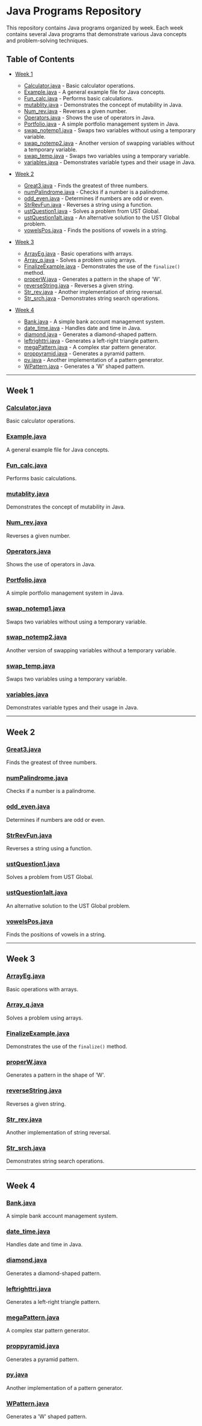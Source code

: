 # Java Programs Repository

This repository contains Java programs organized by week. Each week contains several Java programs that demonstrate various Java concepts and problem-solving techniques.

## Table of Contents

- [Week 1](#week-1)
  - [Calculator.java](./week1/Calculator.java) - Basic calculator operations.
  - [Example.java](./week1/Example.java) - A general example file for Java concepts.
  - [Fun_calc.java](./week1/Fun_calc.java) - Performs basic calculations.
  - [mutablity.java](./week1/mutablity.java) - Demonstrates the concept of mutability in Java.
  - [Num_rev.java](./week1/Num_rev.java) - Reverses a given number.
  - [Operators.java](./week1/Operators.java) - Shows the use of operators in Java.
  - [Portfolio.java](./week1/Portfolio.java) - A simple portfolio management system in Java.
  - [swap_notemp1.java](./week1/swap_notemp1.java) - Swaps two variables without using a temporary variable.
  - [swap_notemp2.java](./week1/swap_notemp2.java) - Another version of swapping variables without a temporary variable.
  - [swap_temp.java](./week1/swap_temp.java) - Swaps two variables using a temporary variable.
  - [variables.java](./week1/variables.java) - Demonstrates variable types and their usage in Java.

- [Week 2](#week-2)
  - [Great3.java](./week2/Great3.java) - Finds the greatest of three numbers.
  - [numPalindrome.java](./week2/numPalindrome.java) - Checks if a number is a palindrome.
  - [odd_even.java](./week2/odd_even.java) - Determines if numbers are odd or even.
  - [StrRevFun.java](./week2/StrRevFun.java) - Reverses a string using a function.
  - [ustQuestion1.java](./week2/ustQuestion1.java) - Solves a problem from UST Global.
  - [ustQuestion1alt.java](./week2/ustQuestion1alt.java) - An alternative solution to the UST Global problem.
  - [vowelsPos.java](./week2/vowelsPos.java) - Finds the positions of vowels in a string.

- [Week 3](#week-3)
  - [ArrayEg.java](./week3/ArrayEg.java) - Basic operations with arrays.
  - [Array_q.java](./week3/Array_q.java) - Solves a problem using arrays.
  - [FinalizeExample.java](./week3/FinalizeExample.java) - Demonstrates the use of the `finalize()` method.
  - [properW.java](./week3/properW.java) - Generates a pattern in the shape of 'W'.
  - [reverseString.java](./week3/reverseString.java) - Reverses a given string.
  - [Str_rev.java](./week3/Str_rev.java) - Another implementation of string reversal.
  - [Str_srch.java](./week3/Str_srch.java) - Demonstrates string search operations.

- [Week 4](#week-4)
  - [Bank.java](./week4/Bank.java) - A simple bank account management system.
  - [date_time.java](./week4/date_time.java) - Handles date and time in Java.
  - [diamond.java](./week4/diamond.java) - Generates a diamond-shaped pattern.
  - [leftrighttri.java](./week4/leftrighttri.java) - Generates a left-right triangle pattern.
  - [megaPattern.java](./week4/megaPattern.java) - A complex star pattern generator.
  - [proppyramid.java](./week4/proppyramid.java) - Generates a pyramid pattern.
  - [py.java](./week4/py.java) - Another implementation of a pattern generator.
  - [WPattern.java](./week4/WPattern.java) - Generates a 'W' shaped pattern.

---

## Week 1
### [Calculator.java](./week1/Calculator.java)
Basic calculator operations.

### [Example.java](./week1/Example.java)
A general example file for Java concepts.

### [Fun_calc.java](./week1/Fun_calc.java)
Performs basic calculations.

### [mutablity.java](./week1/mutablity.java)
Demonstrates the concept of mutability in Java.

### [Num_rev.java](./week1/Num_rev.java)
Reverses a given number.

### [Operators.java](./week1/Operators.java)
Shows the use of operators in Java.

### [Portfolio.java](./week1/Portfolio.java)
A simple portfolio management system in Java.

### [swap_notemp1.java](./week1/swap_notemp1.java)
Swaps two variables without using a temporary variable.

### [swap_notemp2.java](./week1/swap_notemp2.java)
Another version of swapping variables without a temporary variable.

### [swap_temp.java](./week1/swap_temp.java)
Swaps two variables using a temporary variable.

### [variables.java](./week1/variables.java)
Demonstrates variable types and their usage in Java.

---

## Week 2
### [Great3.java](./week2/Great3.java)
Finds the greatest of three numbers.

### [numPalindrome.java](./week2/numPalindrome.java)
Checks if a number is a palindrome.

### [odd_even.java](./week2/odd_even.java)
Determines if numbers are odd or even.

### [StrRevFun.java](./week2/StrRevFun.java)
Reverses a string using a function.

### [ustQuestion1.java](./week2/ustQuestion1.java)
Solves a problem from UST Global.

### [ustQuestion1alt.java](./week2/ustQuestion1alt.java)
An alternative solution to the UST Global problem.

### [vowelsPos.java](./week2/vowelsPos.java)
Finds the positions of vowels in a string.

---

## Week 3
### [ArrayEg.java](./week3/ArrayEg.java)
Basic operations with arrays.

### [Array_q.java](./week3/Array_q.java)
Solves a problem using arrays.

### [FinalizeExample.java](./week3/FinalizeExample.java)
Demonstrates the use of the `finalize()` method.

### [properW.java](./week3/properW.java)
Generates a pattern in the shape of 'W'.

### [reverseString.java](./week3/reverseString.java)
Reverses a given string.

### [Str_rev.java](./week3/Str_rev.java)
Another implementation of string reversal.

### [Str_srch.java](./week3/Str_srch.java)
Demonstrates string search operations.

---

## Week 4
### [Bank.java](./week4/Bank.java)
A simple bank account management system.

### [date_time.java](./week4/date_time.java)
Handles date and time in Java.

### [diamond.java](./week4/diamond.java)
Generates a diamond-shaped pattern.

### [leftrighttri.java](./week4/leftrighttri.java)
Generates a left-right triangle pattern.

### [megaPattern.java](./week4/megaPattern.java)
A complex star pattern generator.

### [proppyramid.java](./week4/proppyramid.java)
Generates a pyramid pattern.

### [py.java](./week4/py.java)
Another implementation of a pattern generator.

### [WPattern.java](./week4/WPattern.java)
Generates a 'W' shaped pattern.

